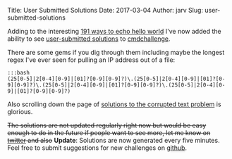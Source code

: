 Title: User Submitted Solutions
Date: 2017-03-04
Author: jarv
Slug: user-submitted-solutions

Adding to the interesting [191 ways to echo hello world](/191-hello-worlds.html) I've now added the ability
to see [user-submitted solutions](https://cmdchallenge.com/s/) to [cmdchallenge](https://cmdchallenge.com).

There are some gems if you dig through them including maybe the longest regex I've ever seen for
pulling an IP address out of a file:

```
:::bash
(25[0-5]|2[0-4][0-9]|[01]?[0-9][0-9]?)\.(25[0-5]|2[0-4][0-9]|[01]?[0-9][0-9]?)\.(25[0-5]|2[0-4][0-9]|[01]?[0-9][0-9]?)\.(25[0-5]|2[0-4][0-9]|[01]?[0-9][0-9]?)
```
Also scrolling down the page of [solutions to the corrupted text problem](https://cmdchallenge.com/s/#/corrupted_text)
is glorious.

<s>The solutions are not updated regularly right now but would be easy enough to do in the future if people want to see
more, let me know on [twitter](https://twitter.com/thecmdchallenge) and also</s> **Update**: Solutions are now generated every
five minutes. Feel free to submit suggestions for
new challenges on [github](https://github.com/jarv/cmdchallenge).


